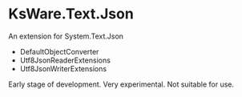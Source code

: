 # KsWare.Text.Json

An extension for System.Text.Json

- DefaultObjectConverter
- Utf8JsonReaderExtensions
- Utf8JsonWriterExtensions

Early stage of development. Very experimental. Not suitable for use.